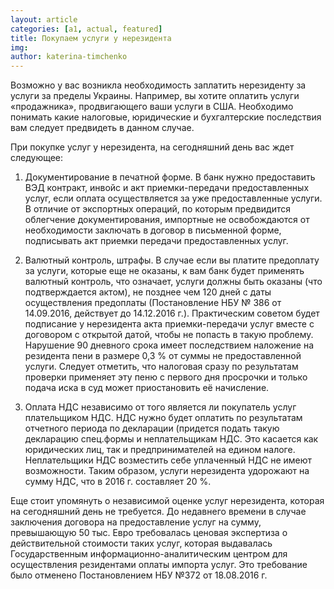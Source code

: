 ```yaml
---
layout: article
categories: [a1, actual, featured]
title: Покупаем услуги у нерезидента 
img:
author: katerina-timchenko
---
```


Возможно у вас возникла необходимость заплатить нерезиденту за услуги за пределы Украины. Например, вы хотите оплатить услуги «продажника», 
продвигающего ваши услуги в США. Необходимо понимать какие налоговые, юридические и бухгалтерские последствия вам следует предвидеть в 
данном случае.

При покупке услуг у нерезидента, на сегодняшний день вас ждет следующее:

1.	Документирование в печатной форме. В банк нужно предоставить ВЭД контракт, инвойс и акт приемки-передачи предоставленных услуг, 
если оплата осуществляется за уже предоставленные услуги. В отличие от экспортных операций, по которым предвидится облегчение 
документирования, импортные не освобождаются от необходимости заключать в договор в письменной форме, подписывать акт приемки передачи 
предоставленных услуг.  

2.	Валютный контроль, штрафы. В случае если вы платите предоплату за услуги, которые еще не оказаны, к вам банк будет применять валютный 
контроль, что означает, услуги должны быть оказаны (что подтверждается актом), не позднее чем 120 дней с даты осуществления предоплаты 
(Постановление НБУ № 386 от 14.09.2016, действует до 14.12.2016 г.). 
Практическим советом будет подписание у нерезидента акта приемки-передачи услуг вместе с договором с открытой датой, чтобы не попасть в такую проблему. Нарушение 90 дневного срока имеет последствием наложение на резидента пени в размере 0,3 % от суммы не предоставленной услуги. Следует отметить, что налоговая сразу по результатам проверки применяет эту пеню с первого дня просрочки и только подача иска в суд может приостановить её начисление. 

3.	Оплата НДС независимо от того является ли покупатель услуг плательщиком НДС. НДС нужно будет оплатить по результатам отчетного периода 
по декларации (придется подать такую декларацию спец.формы и неплательщикам НДС. Это касается как юридических лиц, так и предпринимателей 
на едином налоге. Неплательщики НДС возместить себе уплаченный НДС не имеют возможности. Таким образом, услуги нерезидента удорожают 
на сумму НДС, что в 2016 г. составляет 20 %.

Еще стоит упомянуть о независимой оценке услуг нерезидента, которая на сегодняшний день не требуется. До недавнего времени в случае 
заключения договора на предоставление услуг на сумму, превышающую 50 тыс. Евро требовалась ценовая экспертиза о действительной стоимости 
таких услуг, которая выдавалась Государственным информационно-аналитическим центром для осуществления резидентами оплаты импорта услуг. 
Это требование было отменено Постановлением НБУ №372 от 18.08.2016 г. 
